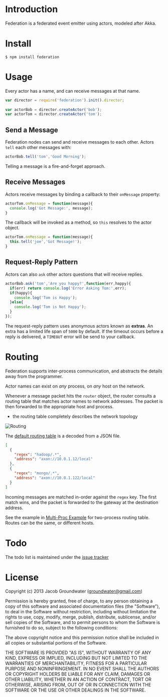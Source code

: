 # Introduction

Federation is a federated event emitter using actors, modeled after Akka.

# Install

    $ npm install federation

# Usage

Every actor has a name, and can receive messages at that name.

```javascript
var director = require('federation').init().director;
    
var actorBob = director.createActor('bob');
var actorTom = director.createActor('tom');
```

## Send a Message

Federation nodes can send and receive messages to each other.
Actors `tell` each other messages with:

```javascript
actorBob.tell('tom','Good Morning');
```

Telling a message is a fire-and-forget approach.

## Receive Messages

Actors receive messages by binding a callback to their `onMessage` property:

```javascript
actorTom.onMessage = function(message){
  console.log('Got Message:', message);
}
```

The callback will be invoked as a method, so `this` resolves to the actor object.

```javascript
actorTom.onMessage = function(message){
  this.tell('joe','Got Message!');
}
```
## Request-Reply Pattern

Actors can also `ask` other actors questions that will receive replies.

```javascript
actorBob.ask('tom','Are you happy?',function(err,happy){
  if(err) return console.log('Error Asking Tom:',err);
  if(happy){
    console.log('Tom is Happy');
  }else{
    console.log('Tom is Not Happy');
  }
});
```

The request-reply pattern uses anonymous actors known as **extras**.
An extra has a limited life span of `5000` by default.
If the timeout occurs before a reply is delivered,
a `TIMEOUT` error will be send to your callback.

# Routing

Federation supports inter-process communication,
and abstracts the details away from the programmer.

Actor names can exist on _any_ process, on _any_ host on the network.

Whenever a message packet hits the `router` object,
the router consults a routing table that matches actor names to network addresses.
The packet is then forwarded to the appropriate host and process.

- the routing table completely describes the network topology

![Routing](https://raw.github.com/jacobgroundwater/federation/assets/export/federation.png)

The [default routing table](https://github.com/jacobgroundwater/federation/blob/master/routes.json) is a decoded from a JSON file.

```json
[
  {
    "regex": "hadoop/.*",
    "address": "axon://10.0.1.12/local"
  },
  {
    "regex": "mongo/.*",
    "address": "axon://10.0.1.122/local"
  }
]
```

Incoming messages are matched in-order against the `regex` key.
The first match wins, and the packet is forwarded to the gateway at the destination address.

See the example in [Multi-Proc Example](https://github.com/jacobgroundwater/federation/tree/master/examples/multi-proc) for two-process routing table.
Routes can be the same, or different hosts.

# Todo

The todo list is maintained under the [issue tracker](https://github.com/jacobgroundwater/federation/issues?labels=enhancement&page=1&state=open)

# License

Copyright (c) 2013 Jacob Groundwater (groundwater@gmail.com)

Permission is hereby granted, free of charge, to any person obtaining a copy of this software and associated documentation files (the "Software"), to deal in the Software without restriction, including without limitation the rights to use, copy, modify, merge, publish, distribute, sublicense, and/or sell copies of the Software, and to permit persons to whom the Software is furnished to do so, subject to the following conditions:

The above copyright notice and this permission notice shall be included in all copies or substantial portions of the Software.

THE SOFTWARE IS PROVIDED "AS IS", WITHOUT WARRANTY OF ANY KIND, EXPRESS OR IMPLIED, INCLUDING BUT NOT LIMITED TO THE WARRANTIES OF MERCHANTABILITY, FITNESS FOR A PARTICULAR PURPOSE AND NONINFRINGEMENT. IN NO EVENT SHALL THE AUTHORS OR COPYRIGHT HOLDERS BE LIABLE FOR ANY CLAIM, DAMAGES OR OTHER LIABILITY, WHETHER IN AN ACTION OF CONTRACT, TORT OR OTHERWISE, ARISING FROM, OUT OF OR IN CONNECTION WITH THE SOFTWARE OR THE USE OR OTHER DEALINGS IN THE SOFTWARE.
